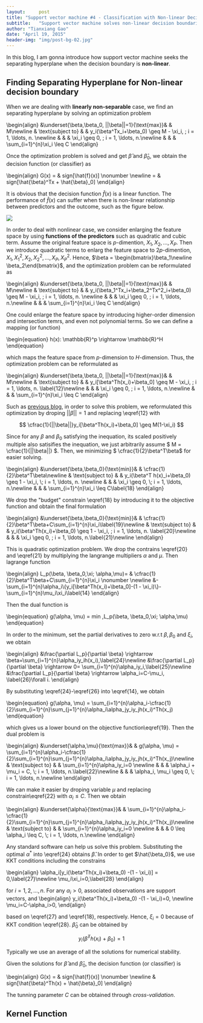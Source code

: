 ```yaml
---
layout:     post
title: "Support vector machine #4 - Classification with Non-linear Decision Boundaries"
subtitle:   "Support vector machine solves non-linear decision boundaries"
author: "Tianxiang Gao"
date: "April 19, 2015"
header-img: "img/post-bg-02.jpg"
---
```


In this blog, I am gonna introduce how support vector machine seeks the separating hyperplane
when the decision boundary is **non-linear**.

## Finding Separating Hyperplane for Non-linear decision boundary
When we are dealing with **linearly non-separable** case, we find an separating hyperplane by solving an optimization problem

\begin{align} 
&\underset{\beta,\beta_0, ||\beta||=1}{\text{max}}& & M\newline 
& \text{subject to}
& & y_i(\beta^Tx_i+\beta_0) \geq M - \xi_i, \; i = 1, \ldots, n. \newline
& & & \xi_i \geq 0, \; i = 1, \ldots, n.\newline
& & & \sum_{i=1}^{n}\xi_i \leq C
\end{align}

Once the optimization problem is solved and get $\hat{\beta}$ and $\hat{\beta}_0$, we obtain the decision function (or classifier) as

\begin{align}
	G(x) = & sign[\hat{f}(x)] \nonumber \newline
         = & sign[\hat{\beta}^Tx + \hat{\beta}_0]
\end{align}

It is obvious that the decision function $\hat{f}(x)$ is a linear function. The performance of $\hat{f}(x)$ can suffer when there is non-linear relationship between predictors and the outcome, such as the figure below.

<img src="{{site.baseurl}}/img/svm/nonlinear.png">

In order to deal with nonlinear case, we consider enlarging the feature space by using **functions of the predictors** such as quadratic and cubic term. Assume the original feature space is $p$-dimention, $X_1, X_2, ..., X_P$. Then we introduce quadratic terms to enlarg the feature space to $2p$-dimention, $X_1, X_1^2, X_2, X_2^2, ..., X_P, X_P^2$. Hence, $\beta = \begin{bmatrix}\beta_1\newline \beta_2\end{bmatrix}$, and the optimization problem can be reformulated as 

\begin{align} 
&\underset{\beta,\beta_0, ||\beta||=1}{\text{max}}& & M\newline 
& \text{subject to}
& & y_i(\beta_1^Tx_i+\beta_2^Tx^2_i+\beta_0) \geq M - \xi_i, \; i = 1, \ldots, n. \newline
& & & \xi_i \geq 0, \; i = 1, \ldots, n.\newline
& & & \sum_{i=1}^{n}\xi_i \leq C
\end{align}

One could enlarge the feature space by introducing higher-order dimension and intersection temrs, and even not polynomial terms. So we can define a mapping (or function)

\begin{equation}
    h(x): \mathbb{R}^p \rightarrow \mathbb{R}^H
\end{equation}

which maps the feature space from $p$-dimension to $H$-dimension. Thus, the optimization problem can be reformulated as 

\begin{align} 
&\underset{\beta,\beta_0, ||\beta||=1}{\text{max}}& & M\newline 
& \text{subject to}
& & y_i[\beta^Th(x_i)+\beta_0] \geq M - \xi_i, \; i = 1, \ldots, n. \label{12}\newline
& & & \xi_i \geq 0, \; i = 1, \ldots, n.\newline
& & & \sum_{i=1}^{n}\xi_i \leq C
\end{align}

Such as [previous blog](http://gaotx.com/blogs/2015/04/18/soft-margin/#), in order to solve this problem, we reformulated this optimization by droping <span markdown="0">$||\beta||=1$</span> and replacing \eqref{12} with 

$$ \cfrac{1}{||\beta||}y_i[\beta^Th(x_i)+\beta_0] \geq M(1-\xi_i) $$

Since for any $\beta$ and $\beta_0$ satisfying the inequation, its scaled positively multiple also satisifies the inequation, we just arbitrarily assume 
$ M = \cfrac{1}{||\beta||} $. Then, we minimizing $ \cfrac{1}{2}\beta^T\beta$ for easier solving. 
<div markdown="0">
\begin{align} 
&\underset{\beta,\beta_0}{\text{min}}& & \cfrac{1}{2}\beta^T\beta\newline 
& \text{subject to}
& & y_i(\beta^T h(x)_i+\beta_0) \geq 1 - \xi_i, \; i = 1, \ldots, n. \newline
& & & \xi_i \geq 0, \; i = 1, \ldots, n.\newline
& & & \sum_{i=1}^{n}\xi_i \leq C\label{18}
\end{align}
</div>

We drop the "budget" constrain \eqref{18} by introducing it to the objective function and obtain the final formulation

\begin{align} 
&\underset{\beta,\beta_0}{\text{min}}& & \cfrac{1}{2}\beta^T\beta+C\sum_{i=1}^{n}\xi_i\label{19}\newline 
& \text{subject to}
& & y_i(\beta^Th(x_i)+\beta_0) \geq 1 - \xi_i, \; i = 1, \ldots, n. \label{20}\newline
& & & \xi_i \geq 0, \; i = 1, \ldots, n.\label{21}\newline
\end{align}

This is quadratic optimization problem. We drop the contrains \eqref{20} and \eqref{21} by multiplying the langrange multipliers $\alpha$ and $\mu$. Then lagrange function 

<div markdown="0">
\begin{align}
L_p(\beta, \beta_0,\xi; \alpha,\mu)= & \cfrac{1}{2}\beta^T\beta+C\sum_{i=1}^{n}\xi_i \nonumber \newline
	&-\sum_{i=1}^{n}\alpha_i\{y_i[\beta^Th(x_i)+\beta_0]-(1 - \xi_i)\}-\sum_{i=1}^{n}\mu_i\xi_i\label{14} 
\end{align}
</div>

Then the dual function is 

\begin{equation}
	g(\alpha, \mu) = min \,L_p(\beta, \beta_0,\xi; \alpha,\mu)
\end{equation}

In order to the minimum, set the partial derivatives to zero w.r.t $\beta, \beta_0$ and $\xi_i$, we obtain

<div markdown="0">
\begin{align}
&\frac{\partial L_p}{\partial \beta} \rightarrow \beta=\sum_{i=1}^{n}\alpha_iy_ih(x_i),\label{24}\newline
&\frac{\partial L_p}{\partial \beta} \rightarrow 0= \sum_{i=1}^{n}\alpha_iy_i,\label{25}\newline
&\frac{\partial L_p}{\partial \beta} \rightarrow \alpha_i=C-\mu_i, \label{26}\forall i.
\end{align}
</div>

By substituting \eqref{24}-\eqref{26} into \eqref{14}, we obtain 

<div markdown="0">
\begin{equation}
g(\alpha, \mu)
= \sum_{i=1}^{n}\alpha_i-\cfrac{1}{2}\sum_{i=1}^{n}\sum_{j=1}^{n}\alpha_i\alpha_jy_iy_jh(x_i)^Th(x_j)
\end{equation}
</div>

which gives us a lower bound on the objective function\eqref{19}. Then the dual problem is 

<div markdown="0">
\begin{align}
&\underset{\alpha,\mu}{\text{max}}& & g(\alpha, \mu)
= \sum_{i=1}^{n}\alpha_i-\cfrac{1}{2}\sum_{i=1}^{n}\sum_{j=1}^{n}\alpha_i\alpha_jy_iy_jh(x_i)^Th(x_j)\newline 
& \text{subject to}
& & \sum_{i=1}^{n}\alpha_iy_i=0 \newline
& & & \alpha_i + \mu_i = C, \; i = 1, \ldots, n.\label{22}\newline
& & & \alpha_i, \mu_i \geq 0, \; i = 1, \ldots, n.\newline
\end{align}
</div>

We can make it easier by droping variable $\mu$ and replacing constrain\eqref{22} with $\alpha_i\leq C$. Then we obtain

<div markdown="0">
\begin{align}
&\underset{\alpha}{\text{max}}& & 
\sum_{i=1}^{n}\alpha_i-\cfrac{1}{2}\sum_{i=1}^{n}\sum_{j=1}^{n}\alpha_i\alpha_jy_iy_jh(x_i)^Th(x_j)\newline 
& \text{subject to}
& & \sum_{i=1}^{n}\alpha_iy_i=0 \newline
& & & 0 \leq \alpha_i \leq C, \; i = 1, \ldots, n.\newline
\end{align}
</div>

Any standard software can help us solve this problem. Substituting the optimal $\alpha^{*}$ into \eqref{24} obtains $\hat{\beta}$. In order to get $\hat{\beta_0}$, we use KKT conditions including the constrains

\begin{align}
	\alpha_i[y_i(\beta^Th(x_i)+\beta_0) -(1 - \xi_i)] = 0,\label{27}\newline
	\mu_i\xi_i=0,\label{28}
\end{align}

for $i=1,2, ..., n$. For any $\alpha_i>0$, associated observations are support vectors, and 
\begin{align}
	y_i(\beta^Th(x_i)+\beta_0) -(1 - \xi_i)=0, \newline
	\mu_i=C-\alpha_i>0,
\end{align}

based on \eqref{27} and \eqref{18}, respectively. Hence, $\xi_i=0$ because of KKT condition \eqref{28}. $\hat{\beta}_0$ can be obtained by 

$$ y_i(\hat{\beta}^Th(x_i)+\beta_0) =1$$

Typically we use an average of all the solutions for numerical stability. 

Given the solutions for $\hat{\beta}$ and $\hat{\beta}_0$, the decision function (or classifier) is 

\begin{align}
	G(x) = & sign[\hat{f}(x)] \nonumber \newline
		   & sign[\hat{\beta}^Th(x) + \hat{\beta}_0]
\end{align}

The tunning parameter $C$ can be obtained through *cross-validation*.

## Kernel Function

[#1]:http://www-bcf.usc.edu/~gareth/ISL/index.html
[#2]: http://gaotx.com/blogs/2015/04/14/kkt-cvx/